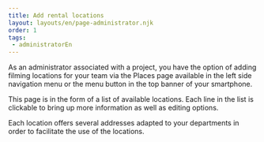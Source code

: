 ```yaml
---
title: Add rental locations 
layout: layouts/en/page-administrator.njk
order: 1
tags:
 - administratorEn
---
```

As an administrator associated with a project, you have the option of adding filming locations for your team via the Places page available in the left side navigation menu or the menu button in the top banner of your smartphone.

This page is in the form of a list of available locations. Each line in the list is clickable to bring up more information as well as editing options.

Each location offers several addresses adapted to your departments in order to facilitate the use of the locations.
